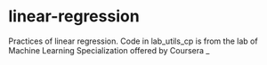 # linear-regression 

Practices of linear regression.
Code in lab_utils_cp is from the lab of Machine Learning Specialization offered by Coursera _
 
